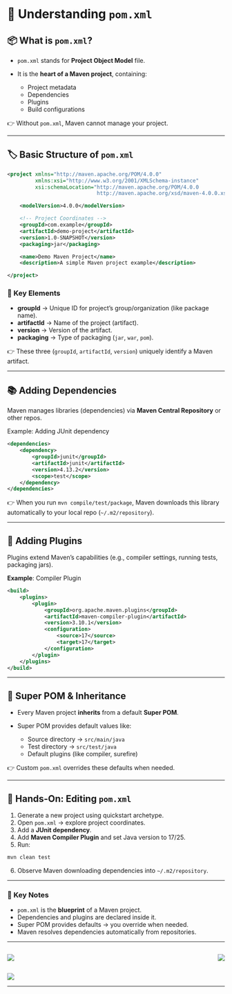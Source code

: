 # 🚀 Understanding `pom.xml`

## 📦 What is `pom.xml`?

* `pom.xml` stands for **Project Object Model** file.
* It is the **heart of a Maven project**, containing:

    * Project metadata
    * Dependencies
    * Plugins
    * Build configurations

👉 Without `pom.xml`, Maven cannot manage your project.

---

## 🏷️ Basic Structure of `pom.xml`

```xml
<project xmlns="http://maven.apache.org/POM/4.0.0"
         xmlns:xsi="http://www.w3.org/2001/XMLSchema-instance"
         xsi:schemaLocation="http://maven.apache.org/POM/4.0.0
                             http://maven.apache.org/xsd/maven-4.0.0.xsd">

    <modelVersion>4.0.0</modelVersion>

    <!-- Project Coordinates -->
    <groupId>com.example</groupId>
    <artifactId>demo-project</artifactId>
    <version>1.0-SNAPSHOT</version>
    <packaging>jar</packaging>

    <name>Demo Maven Project</name>
    <description>A simple Maven project example</description>

</project>
```

### 📍 Key Elements

* **groupId** → Unique ID for project’s group/organization (like package name).
* **artifactId** → Name of the project (artifact).
* **version** → Version of the artifact.
* **packaging** → Type of packaging (`jar`, `war`, `pom`).

👉 These three (`groupId`, `artifactId`, `version`) uniquely identify a Maven artifact.

---

## 📚 Adding Dependencies

Maven manages libraries (dependencies) via **Maven Central Repository** or other repos.

Example: Adding JUnit dependency

```xml
<dependencies>
    <dependency>
        <groupId>junit</groupId>
        <artifactId>junit</artifactId>
        <version>4.13.2</version>
        <scope>test</scope>
    </dependency>
</dependencies>
```

👉 When you run `mvn compile/test/package`, Maven downloads this library automatically to your local repo (`~/.m2/repository`).

---

## 🔌 Adding Plugins

Plugins extend Maven’s capabilities (e.g., compiler settings, running tests, packaging jars).

**Example**: Compiler Plugin

```xml
<build>
    <plugins>
        <plugin>
            <groupId>org.apache.maven.plugins</groupId>
            <artifactId>maven-compiler-plugin</artifactId>
            <version>3.10.1</version>
            <configuration>
                <source>17</source>
                <target>17</target>
            </configuration>
        </plugin>
    </plugins>
</build>
```

---

## 🌳 Super POM & Inheritance

* Every Maven project **inherits** from a default **Super POM**.
* Super POM provides default values like:

    * Source directory → `src/main/java`
    * Test directory → `src/test/java`
    * Default plugins (like compiler, surefire)

👉 Custom `pom.xml` overrides these defaults when needed.

---

## 🧪 Hands-On: Editing `pom.xml`

1. Generate a new project using quickstart archetype.
2. Open `pom.xml` → explore project coordinates.
3. Add a **JUnit dependency**.
4. Add **Maven Compiler Plugin** and set Java version to 17/25.
5. Run:

```bash
mvn clean test
```

6. Observe Maven downloading dependencies into `~/.m2/repository`.

---

### 📌 Key Notes

* `pom.xml` is the **blueprint** of a Maven project.
* Dependencies and plugins are declared inside it.
* Super POM provides defaults → you override when needed.
* Maven resolves dependencies automatically from repositories.

---

<div style="display: flex; justify-content: space-between;">

[![](https://img.shields.io/badge/Prev-⬅️-caddd6?style=for-the-badge&labelColor=caddd6)](02-MVN_STRUCTURE.md)

[![](https://img.shields.io/badge/Next-➡️-caddd6?style=for-the-badge&labelColor=caddd6)](04-DEPENDENCY_SCOPE.md)

</div>

[![](https://img.shields.io/badge/Back_To_Intro-🔙-d6cadd?style=for-the-badge&labelColor=d6cadd)](../README.md)

---